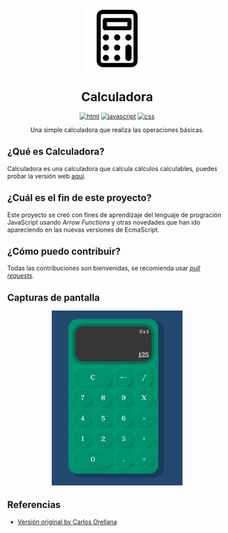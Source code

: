 <div align="center">
  <a href="https://marfullsen.github.io/PR-Calculadora/" rel="noopener">
    <img src="./docs/img/calculator-outline.svg" alt="icon" width="150">
  </a>
</div>

<div align="center">

# Calculadora

[![html](https://img.shields.io/badge/html-5-blue.svg)](https://html.com/)
[![javascript](https://img.shields.io/badge/JavaScript-Vanilla-yellow.svg)](https://www.javascript.com/)
[![css](https://img.shields.io/badge/css-3-red.svg)](https://www.w3.org/Style/CSS/Overview.en.html)

</div>

<div align="center">
  Una simple calculadora que realiza las operaciones básicas.
</div>

## ¿Qué es Calculadora?
Calculadora es una calculadora que calcula cálculos calculables, puedes probar la versión web [aquí](https://marfullsen.github.io/PR-Calculadora/).

## ¿Cuál es el fin de este proyecto?
Este proyecto se creó con fines de aprendizaje del lenguaje de progración JavaScript usando _Arrow Functions_ y otras novedades que han ido apareciendo en las nuevas versiones de EcmaScript.

## ¿Cómo puedo contribuir?
Todas las contribuciones son bienvenidas, se recomienda usar [_pull requests_](https://github.com/Marfullsen/PR-Calculadora/pulls).

## Capturas de pantalla

<div align="center">
  <a href="https://marfullsen.github.io/PR-Calculadora/" rel="noopener">
  <img src="./docs/img/screenshot_5x5.png" alt="Screenshot 5x5" width="300"></a>
</div>

## Referencias

- [Versión original by Carlos Orellana](https://github.com/CarlosOrellana00/Calculadora)